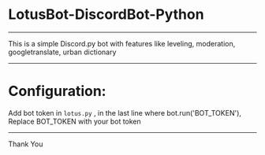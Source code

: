 # LotusBot-DiscordBot-Python
---

This is a simple Discord.py bot with features like leveling, moderation, googletranslate, urban dictionary

---
# Configuration:
Add  bot token in `lotus.py` , in the last line where bot.run('BOT_TOKEN'),
Replace BOT_TOKEN with your bot token

---
Thank You 
